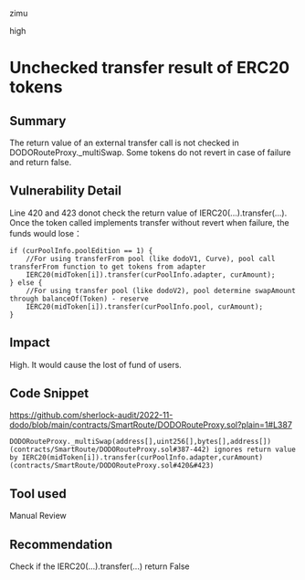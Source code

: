zimu

high

# Unchecked transfer result of ERC20 tokens

## Summary
The return value of an external transfer call is not checked in DODORouteProxy._multiSwap. Some tokens do not revert in case of failure and return false. 

## Vulnerability Detail
Line 420 and 423 donot check the return value of IERC20(...).transfer(...). Once the token called implements transfer without revert when failure, the funds would lose：

    if (curPoolInfo.poolEdition == 1) {
        //For using transferFrom pool (like dodoV1, Curve), pool call transferFrom function to get tokens from adapter
        IERC20(midToken[i]).transfer(curPoolInfo.adapter, curAmount);
    } else {
        //For using transfer pool (like dodoV2), pool determine swapAmount through balanceOf(Token) - reserve
        IERC20(midToken[i]).transfer(curPoolInfo.pool, curAmount);
    }

## Impact
High. It would cause the lost of  fund of users.

## Code Snippet
https://github.com/sherlock-audit/2022-11-dodo/blob/main/contracts/SmartRoute/DODORouteProxy.sol?plain=1#L387

    DODORouteProxy._multiSwap(address[],uint256[],bytes[],address[]) (contracts/SmartRoute/DODORouteProxy.sol#387-442) ignores return value by IERC20(midToken[i]).transfer(curPoolInfo.adapter,curAmount) (contracts/SmartRoute/DODORouteProxy.sol#420&#423)

## Tool used

Manual Review

## Recommendation
Check if the IERC20(...).transfer(...) return False
